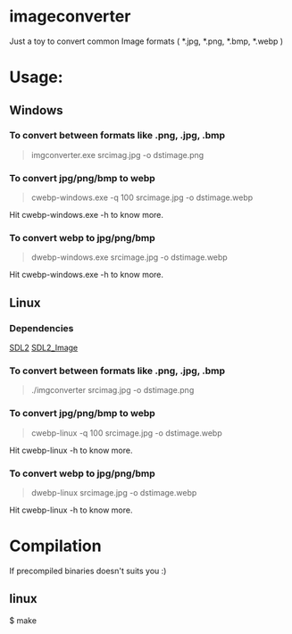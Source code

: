 # imageconverter
Just a toy to convert common Image formats ( *.jpg, *.png, *.bmp, *.webp )

# Usage:
## Windows

### To convert between formats like .png, .jpg, .bmp
> imgconverter.exe srcimag.jpg -o dstimage.png

### To convert jpg/png/bmp to webp
>cwebp-windows.exe -q 100 srcimage.jpg -o dstimage.webp

Hit cwebp-windows.exe -h to know more.

### To convert webp to jpg/png/bmp
>dwebp-windows.exe srcimage.jpg -o dstimage.webp

Hit cwebp-windows.exe -h to know more.

## Linux
### Dependencies
[SDL2](https://wiki.libsdl.org/Installation) [SDL2_Image](https://www.libsdl.org/projects/SDL_image/)

### To convert between formats like .png, .jpg, .bmp
> ./imgconverter srcimag.jpg -o dstimage.png

### To convert jpg/png/bmp to webp
>cwebp-linux -q 100 srcimage.jpg -o dstimage.webp

Hit cwebp-linux -h to know more.

### To convert webp to jpg/png/bmp
>dwebp-linux srcimage.jpg -o dstimage.webp

Hit cwebp-linux -h to know more.

# Compilation
If precompiled binaries doesn't suits you :)
## linux
$ make
